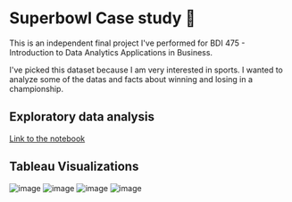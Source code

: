 # Superbowl Case study 🏈

This is an independent final project I've performed for BDI 475 - Introduction to Data Analytics Applications in Business.

I've picked this dataset because I am very interested in sports. I wanted to analyze some of the datas and facts about winning and losing in a championship.

## Exploratory data analysis

[Link to the notebook](https://nbviewer.jupyter.org/github/jonepyo/j1pyoproject/blob/06a512dcda4b1dfa36c6585905f7e35e5a32a83e/superbowl-EDA.ipynb)

## Tableau Visualizations

![image](https://user-images.githubusercontent.com/1064036/118432688-e18af380-b69e-11eb-96df-236ec72043cf.png)
![image](https://user-images.githubusercontent.com/1064036/118432711-ee0f4c00-b69e-11eb-890c-8ea0d9b5f632.png)
![image](https://user-images.githubusercontent.com/1064036/118432731-f8c9e100-b69e-11eb-857c-8f99e19004ed.png)
![image](https://user-images.githubusercontent.com/1064036/118432746-02534900-b69f-11eb-9430-88b19ce6076e.png)
